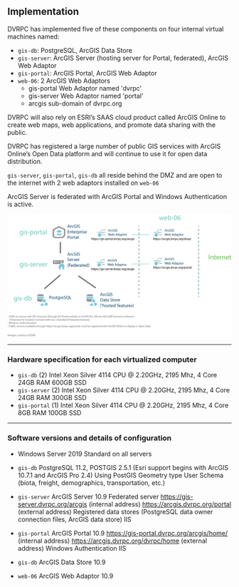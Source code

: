 ## Implementation

DVRPC has implemented five of these components on four internal virtual machines named:

- `gis-db`: PostgreSQL, ArcGIS Data Store
- `gis-server`: ArcGIS Server (hosting server for Portal, federated), ArcGIS Web Adaptor
- `gis-portal`: ArcGIS Portal, ArcGIS Web Adaptor
- `web-06`: 2 ArcGIS Web Adaptors
    - gis-portal Web Adaptor named 'dvrpc'
    - gis-server Web Adaptor named 'portal'
    - arcgis sub-domain of dvrpc.org

DVRPC will also rely on ESRI’s SAAS cloud product called ArcGIS Online to create web maps, web applications, and promote data sharing with the public. 

DVRPC has registered a large number of public GIS services with ArcGIS Online’s Open Data platform and will continue to use it for open data distribution.

`gis-server`, `gis-portal`, `gis-db` all reside behind the DMZ and are open to the internet with 2 web adaptors installed on `web-06`

ArcGIS Server is federated with ArcGIS Portal and Windows Authentication is active.

![ ](img/GIS.png "GIS Enterprise")

---
### Hardware specification for each virtualized computer
* `gis-db`
(2) Intel Xeon Silver 4114 CPU @ 2.20GHz, 2195 Mhz, 4 Core
24GB RAM
600GB SSD
* `gis-server`
(2) Intel Xeon Silver 4114 CPU @ 2.20GHz, 2195 Mhz, 4 Core
24GB RAM
300GB SSD
* `gis-portal`
(1) Intel Xeon Silver 4114 CPU @ 2.20GHz, 2195 Mhz, 4 Core
8GB RAM
100GB SSD

---
### Software versions and details of configuration

* Windows Server 2019 Standard on all servers

* `gis-db` PostgreSQL 11.2, POSTGIS 2.5.1 
(Esri support begins with ArcGIS 10.7.1 and ArcGIS Pro 2.4)
Using PostGIS Geometry type
User Schema (biota, freight, demographics, transportation, etc.)

* `gis-server` ArcGIS Server 10.9
Federated server
https://gis-server.dvrpc.org/arcgis (internal address)
https://arcgis.dvrpc.org/portal (external address)
Registered data stores (PostgreSQL data owner connection files, ArcGIS data store)
IIS

* `gis-portal` ArcGIS Portal 10.9
https://gis-portal.dvrpc.org/arcgis/home/ (internal address)
https://arcgis.dvrpc.org/dvrpc/home (external address)
Windows Authentication
IIS

* `gis-db` ArcGIS Data Store 10.9
* `web-06` ArcGIS Web Adaptor 10.9